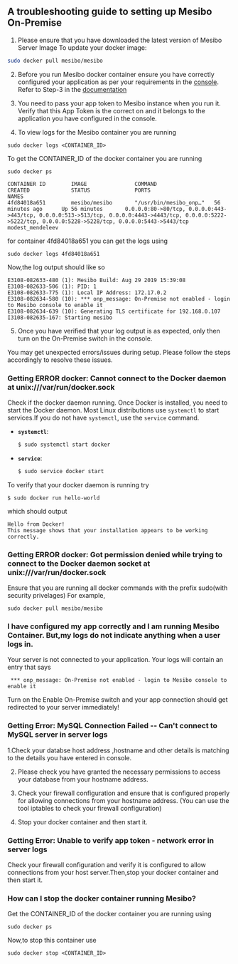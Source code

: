 ## A troubleshooting guide to setting up Mesibo On-Premise

1. Please ensure that you have downloaded the latest version of 
Mesibo Server Image
To update your docker image:
```bash
sudo docker pull mesibo/mesibo
```
2. Before you run Mesibo docker container ensure you have correctly configured your application as per your requirements in the [console](https://mesibo.com/console). Refer to Step-3 in the [documentation](mesibo-on-premise-link)
 
3. You need to pass your app token to Mesibo instance when you run it. Verify that this App Token is the correct on and it belongs to the application you have configured in the console.

4. To view logs for the Mesibo container you are running

```
sudo docker logs <CONTAINER_ID>
```
To get the CONTAINER_ID of the docker container you are running 
```
sudo docker ps
```

```
CONTAINER ID        IMAGE               COMMAND                  CREATED             STATUS              PORTS                                                                                                                                                            NAMES
4fd84018a651        mesibo/mesibo       "/usr/bin/mesibo_onp…"   56 minutes ago      Up 56 minutes       0.0.0.0:80->80/tcp, 0.0.0.0:443->443/tcp, 0.0.0.0:513->513/tcp, 0.0.0.0:4443->4443/tcp, 0.0.0.0:5222->5222/tcp, 0.0.0.0:5228->5228/tcp, 0.0.0.0:5443->5443/tcp   modest_mendeleev

```
for container 4fd84018a651 you can get the logs using

```
sudo docker logs 4fd84018a651 
```

Now,the log output should like so
```
E3108-082633-480 (1): Mesibo Build: Aug 29 2019 15:39:08
E3108-082633-506 (1): PID: 1
E3108-082633-775 (1): Local IP Address: 172.17.0.2
E3108-082634-580 (10): *** onp_message: On-Premise not enabled - login to Mesibo console to enable it
E3108-082634-639 (10): Generating TLS certificate for 192.168.0.107
I3108-082635-167: Starting mesibo

```

5. Once you have verified that your log output is as expected, only then turn on the On-Premise switch in the console.


You may get unexpected errors/issues during setup. Please follow the steps accordingly to resolve these issues.

### Getting ERROR docker: Cannot connect to the Docker daemon at unix:///var/run/docker.sock

Check if the docker daemon running. 
Once Docker is installed, you need to start the Docker daemon. Most Linux distributions use `systemctl` to start services.If you do not have `systemctl`, use the `service` command.

- **`systemctl`**:

  ```bash
  $ sudo systemctl start docker
  ```

- **`service`**:

  ```bash
  $ sudo service docker start

To verify that your docker daemon is running try
```
$ sudo docker run hello-world
```
which should output
```
Hello from Docker!
This message shows that your installation appears to be working correctly.

```

### Getting ERROR docker: Got permission denied while trying to connect to the Docker daemon socket at unix:///var/run/docker.sock
Ensure that you are running all docker commands with the prefix sudo(with security privelages)
For example,
```
sudo docker pull mesibo/mesibo
```

### I have configured my app correctly and I am running Mesibo Container. But,my logs do not indicate anything when a user logs in.
Your server is not connected to your application. Your logs will contain an entry that says
```
 *** onp_message: On-Premise not enabled - login to Mesibo console to enable it
```
Turn on the Enable On-Premise switch and your app connection should get redirected to your server immediately!


### Getting Error: MySQL Connection Failed -- Can't connect to MySQL server in server logs 
1.Check your databse host address ,hostname and other details is matching to the details you have entered in console.

2.  Please check you have granted the necessary permissions to access your database from your hostname address.

3. Check your firewall configuration and ensure that is configured properly for allowing connections from your hostname address. (You can use the tool iptables to check your firewall configuration)

4. Stop your docker container and then start it.

### Getting Error: Unable to verify app token - network error in server logs
Check your firewall configuration and verify it is configured to allow connections from your host server.Then,stop your docker container and then start it.

### How can I stop the docker container running Mesibo?
Get the CONTAINER_ID of the docker container you are running using
```
sudo docker ps
```
Now,to stop this container use
```
sudo docker stop <CONTAINER_ID>
```


